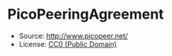 PicoPeeringAgreement
====================

* Source: http://www.picopeer.net/
* License: [CC0 (Public Domain)](https://creativecommons.org/publicdomain/zero/1.0/)